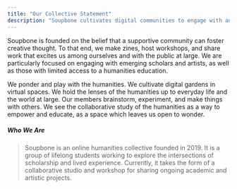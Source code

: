 ```yaml
---
title: "Our Collective Statement"
description: "Soupbone cultivates digital communities to engage with and reimagine the humanities"
---
```


Soupbone is founded on the belief that a supportive community can foster creative thought. To that end, we make zines, host workshops, and share work that excites us among ourselves and with the public at large. We are particularly focused on engaging with emerging scholars and artists, as well as those with limited access to a humanities education.

We ponder and play with the humanities. We cultivate digital gardens in virtual spaces. We hold the lenses of the humanities up to everyday life and the world at large. Our members brainstorm, experiment, and make things with others. We see the collaborative study of the humanities as a way to empower and educate, as a space which leaves us open to wonder.

##### Who We Are

> Soupbone is an online humanities collective founded in 2019. It is a group of lifelong students working to explore the intersections of scholarship and lived experience. Currently, it takes the form of a collaborative studio and workshop for sharing ongoing academic and artistic projects.
